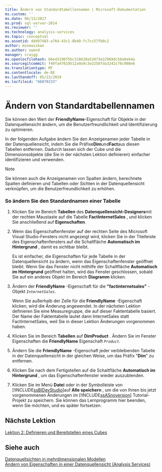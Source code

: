 ```yaml
---
title: Ändern von Standardtabellennamen | Microsoft-Dokumentation
ms.custom: ''
ms.date: 06/13/2017
ms.prod: sql-server-2014
ms.reviewer: ''
ms.technology: analysis-services
ms.topic: conceptual
ms.assetid: ddd97483-a76d-43c1-8b40-fc7cc57fb0c2
author: minewiskan
ms.author: owend
manager: craigg
ms.openlocfilehash: b6e43196f5bc318630a52073e22969dc58a0e64a
ms.sourcegitcommit: f40fa47619512a9a9c3e3258fda3242c76c008e6
ms.translationtype: MT
ms.contentlocale: de-DE
ms.lasthandoff: 05/23/2019
ms.locfileid: "66079233"
---
```

# <a name="modifying-default-table-names"></a>Ändern von Standardtabellennamen
  Sie können den Wert der **FriendlyName**-Eigenschaft für Objekte in der Datenquellensicht ändern, um die Benutzerfreundlichkeit und Identifizierung zu optimieren.  
  
 In der folgenden Aufgabe ändern Sie den Anzeigenamen jeder Tabelle in der Datenquellensicht, indem Sie die Präfixe**Dim**und**Fact**aus diesen Tabellen entfernen. Dadurch lassen sich der Cube und die Dimensionsobjekte (die Sie in der nächsten Lektion definieren) einfacher identifizieren und verwenden.  
  
> [!NOTE]  
>  Sie können auch die Anzeigenamen von Spalten ändern, berechnete Spalten definieren und Tabellen oder Sichten in der Datenquellensicht verknüpfen, um die Benutzerfreundlichkeit zu erhöhen.  
  
### <a name="to-modify-the-default-name-of-a-table"></a>So ändern Sie den Standardnamen einer Tabelle  
  
1.  Klicken Sie im Bereich **Tabellen** des **Datenquellensicht-Designers**mit der rechten Maustaste auf die Tabelle **FactInternetSales** , und klicken Sie anschließend auf **Eigenschaften**.  
  
2.  Wenn das Eigenschaftenfenster auf der rechten Seite des Microsoft Visual Studio-Fensters nicht angezeigt wird, klicken Sie in der Titelleiste des Eigenschaftenfensters auf die Schaltfläche **Automatisch im Hintergrund** , damit es sichtbar bleibt.  
  
     Es ist einfacher, die Eigenschaften für jede Tabelle in der Datenquellensicht zu ändern, wenn das Eigenschaftenfenster geöffnet bleibt. Wenn Sie das Fenster nicht mithilfe der Schaltfläche **Automatisch im Hintergrund** geöffnet halten, wird das Fenster geschlossen, sobald Sie auf ein anderes Objekt im Bereich **Diagramm** klicken.  
  
3.  Ändern der **FriendlyName** -Eigenschaft für die **"factinternetsales"** -Objekt *`InternetSales`*.  
  
     Wenn Sie außerhalb der Zelle für die **FriendlyName** -Eigenschaft klicken, wird die Änderung angewendet. In der nächsten Lektion definieren Sie eine Measuregruppe, die auf dieser Faktentabelle basiert. Der Name der Faktentabelle lautet dann InternetSales statt FactInternetSales, weil Sie in dieser Lektion Änderungen vorgenommen haben.  
  
4.  Klicken Sie im Bereich **Tabellen** auf **DimProduct** . Ändern Sie im Fenster Eigenschaften die **FriendlyName** Eigenschaft *`Product`*.  
  
5.  Ändern Sie die **FriendlyName** -Eigenschaft jeder verbleibenden Tabelle in der Datenquellensicht in der gleichen Weise, um das Präfix "**Dim**" zu entfernen.  
  
6.  Klicken Sie nach dem Fertigstellen auf die Schaltfläche **Automatisch im Hintergrund** , um das Eigenschaftenfenster wieder auszublenden.  
  
7.  Klicken Sie im Menü **Datei** oder in der Symbolleiste von [!INCLUDE[ssBIDevStudio](../includes/ssbidevstudio-md.md)]auf **Alle speichern** , um die von Ihnen bis jetzt vorgenommenen Änderungen im [!INCLUDE[ssASnoversion](../includes/ssasnoversion-md.md)] Tutorial-Projekt zu speichern. Sie können das Lernprogramm hier beenden, wenn Sie möchten, und es später fortsetzen.  
  
## <a name="next-lesson"></a>Nächste Lektion  
 [Lektion 2: Definieren und Bereitstellen eines Cubes](lesson-2-defining-and-deploying-a-cube.md)  
  
## <a name="see-also"></a>Siehe auch  
 [Datenquellsichten in mehrdimensionalen Modellen](multidimensional-models/data-source-views-in-multidimensional-models.md)   
 [Ändern von Eigenschaften in einer Datenquellensicht &#40;Analysis Services&#41;](multidimensional-models/change-properties-in-a-data-source-view-analysis-services.md)  
  
  
